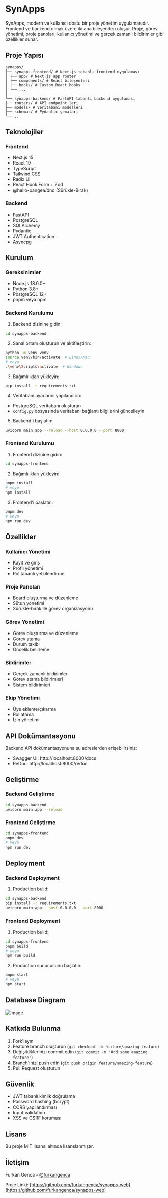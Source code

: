# SynApps

SynApps, modern ve kullanıcı dostu bir proje yönetim uygulamasıdır. Frontend ve backend olmak üzere iki ana bileşenden oluşur. Proje, görev yönetimi, proje panoları, kullanıcı yönetimi ve gerçek zamanlı bildirimler gibi özellikler sunar.

## Proje Yapısı

```
synapps/
├── synapps-frontend/ # Next.js tabanlı frontend uygulaması
│ ├── app/ # Next.js app router
│ ├── components/ # React bileşenleri
│ ├── hooks/ # Custom React hooks
│ └── ...
│
└── synapps-backend/ # FastAPI tabanlı backend uygulaması
├── routers/ # API endpoint'leri
├── models/ # Veritabanı modelleri
├── schemas/ # Pydantic şemaları
└── ...
```

## Teknolojiler

### Frontend
- Next.js 15
- React 19
- TypeScript
- Tailwind CSS
- Radix UI
- React Hook Form + Zod
- @hello-pangea/dnd (Sürükle-Bırak)

### Backend
- FastAPI
- PostgreSQL
- SQLAlchemy
- Pydantic
- JWT Authentication
- Asyncpg

## Kurulum

### Gereksinimler
- Node.js 18.0.0+
- Python 3.8+
- PostgreSQL 12+
- pnpm veya npm

### Backend Kurulumu

1. Backend dizinine gidin:
```bash
cd synapps-backend
```

2. Sanal ortam oluşturun ve aktifleştirin:
```bash
python -m venv venv
source venv/bin/activate  # Linux/Mac
# veya
.\venv\Scripts\activate  # Windows
```

3. Bağımlılıkları yükleyin:
```bash
pip install -r requirements.txt
```

4. Veritabanı ayarlarını yapılandırın:
- PostgreSQL veritabanı oluşturun
- `config.py` dosyasında veritabanı bağlantı bilgilerini güncelleyin

5. Backend'i başlatın:
```bash
uvicorn main:app --reload --host 0.0.0.0 --port 8000
```

### Frontend Kurulumu

1. Frontend dizinine gidin:
```bash
cd synapps-frontend
```

2. Bağımlılıkları yükleyin:
```bash
pnpm install
# veya
npm install
```

3. Frontend'i başlatın:
```bash
pnpm dev
# veya
npm run dev
```

## Özellikler

### Kullanıcı Yönetimi
- Kayıt ve giriş
- Profil yönetimi
- Rol tabanlı yetkilendirme

### Proje Panoları
- Board oluşturma ve düzenleme
- Sütun yönetimi
- Sürükle-bırak ile görev organizasyonu

### Görev Yönetimi
- Görev oluşturma ve düzenleme
- Görev atama
- Durum takibi
- Öncelik belirleme

### Bildirimler
- Gerçek zamanlı bildirimler
- Görev atama bildirimleri
- Sistem bildirimleri

### Ekip Yönetimi
- Üye ekleme/çıkarma
- Rol atama
- İzin yönetimi

## API Dokümantasyonu

Backend API dokümantasyonuna şu adreslerden erişebilirsiniz:
- Swagger UI: http://localhost:8000/docs
- ReDoc: http://localhost:8000/redoc

## Geliştirme

### Backend Geliştirme
```bash
cd synapps-backend
uvicorn main:app --reload
```

### Frontend Geliştirme
```bash
cd synapps-frontend
pnpm dev
# veya
npm run dev
```

## Deployment

### Backend Deployment
1. Production build:
```bash
cd synapps-backend
pip install -r requirements.txt
uvicorn main:app --host 0.0.0.0 --port 8000
```

### Frontend Deployment
1. Production build:
```bash
cd synapps-frontend
pnpm build
# veya
npm run build
```

2. Production sunucusunu başlatın:
```bash
pnpm start
# veya
npm start
```
## Database Diagram

![image](https://github.com/user-attachments/assets/e33c0138-55ac-45b0-af60-808beb4ea325)


## Katkıda Bulunma

1. Fork'layın
2. Feature branch oluşturun (`git checkout -b feature/amazing-feature`)
3. Değişikliklerinizi commit edin (`git commit -m 'Add some amazing feature'`)
4. Branch'inizi push edin (`git push origin feature/amazing-feature`)
5. Pull Request oluşturun

## Güvenlik

- JWT tabanlı kimlik doğrulama
- Password hashing (bcrypt)
- CORS yapılandırması
- Input validation
- XSS ve CSRF koruması

## Lisans

Bu proje MIT lisansı altında lisanslanmıştır.

## İletişim

Furkan Genca - [@furkangenca](https://github.com/furkangenca)

Proje Linki: [https://github.com/furkangenca/synapps-web](https://github.com/furkangenca/synapps-web)
